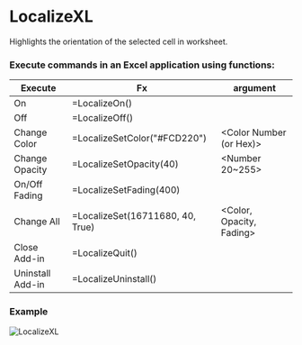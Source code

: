 # LocalizeXL
Highlights the orientation of the selected cell in worksheet.

### Execute commands in an Excel application using functions:
Execute | Fx | argument
---|---|---
On |	=LocalizeOn()	|
Off | =LocalizeOff() |
Change Color | =LocalizeSetColor("#FCD220")	| <Color Number (or Hex)>
Change Opacity |	=LocalizeSetOpacity(40)	| <Number 20~255>
On/Off Fading |	=LocalizeSetFading(400) |	<miliseconds>
Change All |	=LocalizeSet(16711680, 40, True)	| <Color, Opacity, Fading>
Close Add-in |	=LocalizeQuit()	|
Uninstall Add-in |	=LocalizeUninstall()	|

### Example

![LocalizeXL](http://url/to/img.png)

